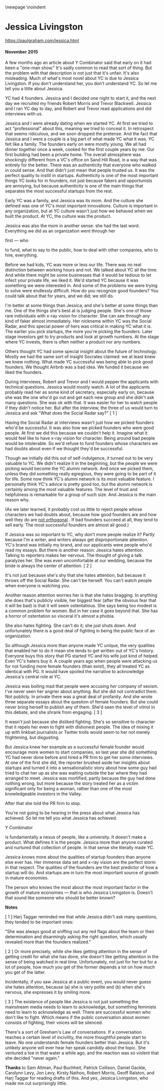 \newpage
\noindent

Jessica Livingston
==================


  

<https://paulgraham.com/jessica.html>
  

#### November 2015


  

  

 A few months ago an article about Y Combinator said that early on
it had been a "one\-man show." It's sadly common to read that sort
of thing. But the problem with that description is not just that
it's unfair. It's also misleading. Much of what's most novel about
YC is due to Jessica Livingston. If you don't understand her, you
don't understand YC. So let me tell you a little about Jessica.
   

  

 YC had 4 founders. Jessica and I decided one night to start it,
and the next day we recruited my friends Robert Morris and Trevor
Blackwell. Jessica and I ran YC day to day, and Robert and Trevor
read applications and did interviews with us.
   

  

 Jessica and I were already dating when we started YC. At first we
tried to act "professional" about this, meaning we tried to conceal
it. In retrospect that seems ridiculous, and we soon dropped the
pretense. And the fact that Jessica and I were a couple is a big
part of what made YC what it was. YC felt like a family. The
founders early on were mostly young. We all had dinner together
once a week, cooked for the first couple years by me. Our first
building had been a private home. The overall atmosphere was
shockingly different from a VC's office on Sand Hill Road, in a way
that was entirely for the better. There was an authenticity that
everyone who walked in could sense. And that didn't just mean that
people trusted us. It was the perfect quality to instill in startups.
Authenticity is one of the most important things YC looks for in
founders, not just because fakers and opportunists are annoying,
but because authenticity is one of the main things that separates
the most successful startups from the rest.
   

  

 Early YC was a family, and Jessica was its mom. And the culture
she defined was one of YC's most important innovations. Culture
is important in any organization, but at YC culture wasn't just how
we behaved when we built the product. At YC, the culture was the
product.
   

  

 Jessica was also the mom in another sense: she had the last word.
Everything we did as an organization went through her
 
 first — who
 
 to fund, what to say to the public, how to deal with other companies,
who to hire, everything.
   

  

 Before we had kids, YC was more or less our life. There was no real
distinction between working hours and not. We talked about YC all
the time. And while there might be some businesses that it would
be tedious to let infect your private life, we liked it. We'd started
YC because it was something we were interested in. And some of the
problems we were trying to solve were endlessly difficult. How do
you recognize good founders? You could talk about that for years,
and we did; we still do.
   

  

 I'm better at some things than Jessica, and she's better at some
things than me. One of the things she's best at is judging people.
She's one of those rare individuals with x\-ray vision for character.
She can see through any kind of faker almost immediately. Her
nickname within YC was the Social Radar, and this special power of
hers was critical in making YC what it is. The earlier you pick
startups, the more you're picking the founders. Later stage investors
get to try products and look at growth numbers. At the stage where
YC invests, there is often neither a product nor any numbers.
   

  

 Others thought YC had some special insight about the future of
technology. Mostly we had the same sort of insight Socrates claimed:
we at least knew we knew nothing. What made YC successful was being
able to pick good founders. We thought Airbnb was a bad idea. We
funded it because we liked the founders.
   

  

 During interviews, Robert and Trevor and I would pepper the applicants
with technical questions. Jessica would mostly watch. A lot of
the applicants probably read her as some kind of secretary, especially
early on, because she was the one who'd go out and get each new
group and she didn't ask many questions. She was ok with that. It
was easier for her to watch people if they didn't notice her. But
after the interview, the three of us would turn to Jessica and ask
"What does the Social Radar say?"
 \[
 1
 ]
   

  

 Having the Social Radar at interviews wasn't just how we picked
founders who'd be successful. It was also how we picked founders
who were good people. At first we did this because we couldn't
help it. Imagine what it would feel like to have x\-ray vision for
character. Being around bad people would be intolerable. So we'd
refuse to fund founders whose characters we had doubts about even
if we thought they'd be successful.
   

  

 Though we initially did this out of self\-indulgence, it turned out
to be very valuable to YC. We didn't realize it in the beginning,
but the people we were picking would become the YC alumni network.
And once we picked them, unless they did something really egregious,
they were going to be part of it for life. Some now think YC's
alumni network is its most valuable feature. I personally think
YC's advice is pretty good too, but the alumni network is certainly
among the most valuable features. The level of trust and helpfulness
is remarkable for a group of such size. And Jessica is the main
reason why.
   

  

 (As we later learned, it probably cost us little to reject people
whose characters we had doubts about, because how good founders are
and how well they do are
 [not orthogonal](https://paulgraham.com/mean.html)
 . If bad founders succeed
at all, they tend to sell early. The most successful founders are
almost all good.)
   

  

 If Jessica was so important to YC, why don't more people realize
it? Partly because I'm a writer, and writers always get disproportionate
attention. YC's brand was initially my brand, and our applicants
were people who'd read my essays. But there is another reason:
Jessica hates attention. Talking to reporters makes her nervous.
The thought of giving a talk paralyzes her. She was even uncomfortable
at our wedding, because the bride is always the center of attention.
 \[
 2
 ]
   

  

 It's not just because she's shy that she hates attention, but because
it throws off the Social Radar. She can't be herself. You can't
watch people when everyone is watching you.
   

  

 Another reason attention worries her is that she hates bragging.
In anything she does that's publicly visible, her biggest fear
(after the obvious fear that it will be bad) is that it will seem
ostentatious. She says being too modest is a common problem for
women. But in her case it goes beyond that. She has a horror of
ostentation so visceral it's almost a phobia.
   

  

 She also hates fighting. She can't do it; she just shuts down. And
unfortunately there is a good deal of fighting in being the public
face of an organization.
   

  

 So although Jessica more than anyone made YC unique, the very
qualities that enabled her to do it mean she tends to get written
out of YC's history. Everyone buys this story that PG started YC
and his wife just kind of helped. Even YC's haters buy it. A
couple years ago when people were attacking us for not funding more
female founders (than exist), they all treated YC as identical with
PG. It would have spoiled the narrative to acknowledge Jessica's
central role at YC.
   

  

 Jessica was boiling mad that people were accusing
 *her* 
 company of
sexism. I've never seen her angrier about anything. But she did
not contradict them. Not publicly. In private there was a great
deal of profanity. And she wrote three separate essays about the
question of female founders. But she could never bring herself to
publish any of them. She'd seen the level of vitriol in this debate,
and she shrank from engaging.
 \[
 3
 ]
   

  

 It wasn't just because she disliked fighting. She's so sensitive
to character that it repels her even to fight with dishonest people.
The idea of mixing it up with linkbait journalists or Twitter trolls
would seem to her not merely frightening, but disgusting.
   

  

 But Jessica knew her example as a successful female founder would
encourage more women to start companies, so last year she did
something YC had never done before and hired a PR firm to get her
some interviews. At one of the first she did, the reporter brushed
aside her insights about startups and turned it into a sensationalistic
story about how some guy had tried to chat her up as she was waiting
outside the bar where they had arranged to meet. Jessica was
mortified, partly because the guy had done nothing wrong, but more
because the story treated her as a victim significant only for being
a woman, rather than one of the most knowledgeable investors in the
Valley.
   

  

 After that she told the PR firm to stop.
   

  

 You're not going to be hearing in the press about what Jessica has
achieved. So let me tell you what Jessica has achieved.
 
 Y Combinator
 
 is fundamentally a nexus of people, like a university. It doesn't
make a product. What defines it is the people. Jessica more than
anyone curated and nurtured that collection of people. In that
sense she literally made YC.
   

  

 Jessica knows more about the qualities of startup founders than
anyone else ever has. Her immense data set and x\-ray vision are the
perfect storm in that respect. The qualities of the founders are
the best predictor of how a startup will do. And startups are in
turn the most important source of growth in mature economies.
   

  

 The person who knows the most about the most important factor in
the growth of mature economies — that is who Jessica Livingston is.
Doesn't that sound like someone who should be better known?
   

  

  

  

  

  

  

  

**Notes** 
  

  

 \[
 1
 ]
Harj Taggar reminded me that while Jessica didn't ask many
questions, they tended to be important ones:
   

  

 "She was always good at sniffing out any red flags about the team
or their determination and disarmingly asking the right question,
which usually revealed more than the founders realized."
   

  

 \[
 2
 ]
Or more precisely, while she likes getting attention in the
sense of getting credit for what she has done, she doesn't like
getting attention in the sense of being watched in real time.
Unfortunately, not just for her but for a lot of people, how much
you get of the former depends a lot on how much you get of the
latter.
   

  

 Incidentally, if you saw Jessica at a public event, you would never
guess she
hates attention, because (a) she is very polite and (b) when she's
nervous, she expresses it by smiling more.
   

  

 \[
 3
 ]
The existence of people like Jessica is not just something
the mainstream media needs to learn to acknowledge, but something
feminists need to learn to acknowledge as well. There are successful
women who don't like to fight. Which means if the public conversation
about women consists of fighting, their voices will be silenced.
   

  

 There's a sort of Gresham's Law of conversations. If a conversation
reaches a certain level of incivility, the more thoughtful people
start to leave. No one understands female founders better than
Jessica. But it's unlikely anyone will ever hear her speak candidly
about the topic. She ventured a toe in that water a while ago, and
the reaction was so violent that she decided "never again."
   

  

**Thanks** 
 to Sam Altman, Paul Buchheit, Patrick Collison, 
Daniel Gackle, Carolynn
Levy, Jon Levy, Kirsty Nathoo, Robert Morris, Geoff Ralston, and
Harj Taggar for reading drafts of this. And yes, Jessica Livingston,
who made me cut surprisingly little.
   

  

  

  


